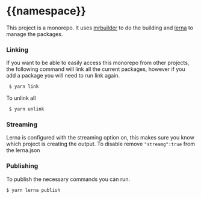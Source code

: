 {{namespace}}
===
This project is a monorepo.  It uses [mrbuilder](https://github.com/mr-builder/mrbuilder) to do
the building and [lerna](https://lernajs.io) to manage the packages.

### Linking
If you want to be able to easily access this monorepo from 
other projects,  the following command will link all the current
packages, however if you add a package you will need to run link
again.
```sh
 $ yarn link
```

To unlink all
```sh
 $ yarn unlink
```

### Streaming
Lerna is configured with the streaming option on,  this makes sure you know
which project is creating the output.   To disable remove `"streamg":true` from
the lerna.json

### Publishing
To publish the necessary commands you can run.

```sh
$ yarn lerna publish
```
